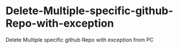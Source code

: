 # Delete-Multiple-specific-github-Repo-with-exception
Delete Multiple specific github Repo with exception from PC

